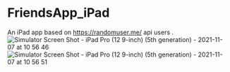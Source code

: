 # FriendsApp_iPad
An iPad app based on https://randomuser.me/ api users . 
![Simulator Screen Shot - iPad Pro (12 9-inch) (5th generation) - 2021-11-07 at 10 56 46](https://user-images.githubusercontent.com/10805452/140632869-9d60b543-1af8-4ab4-ba3a-c1b99b50539a.png)
![Simulator Screen Shot - iPad Pro (12 9-inch) (5th generation) - 2021-11-07 at 10 56 51](https://user-images.githubusercontent.com/10805452/140632882-bbcaa6b9-6e94-44dc-b57d-01937e85a46f.png)
